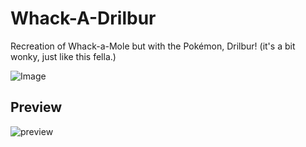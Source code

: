 # Whack-A-Drilbur
Recreation of Whack-a-Mole but with the Pokémon, Drilbur! (it's a bit wonky, just like this fella.) 

![Image](https://www.serebii.net/rumblerush/pokemon/529.png)

## Preview
![preview](https://cdn.discordapp.com/attachments/645785096372224000/933499702614310942/javaw_2022-01-19_18-11-53.gif)



